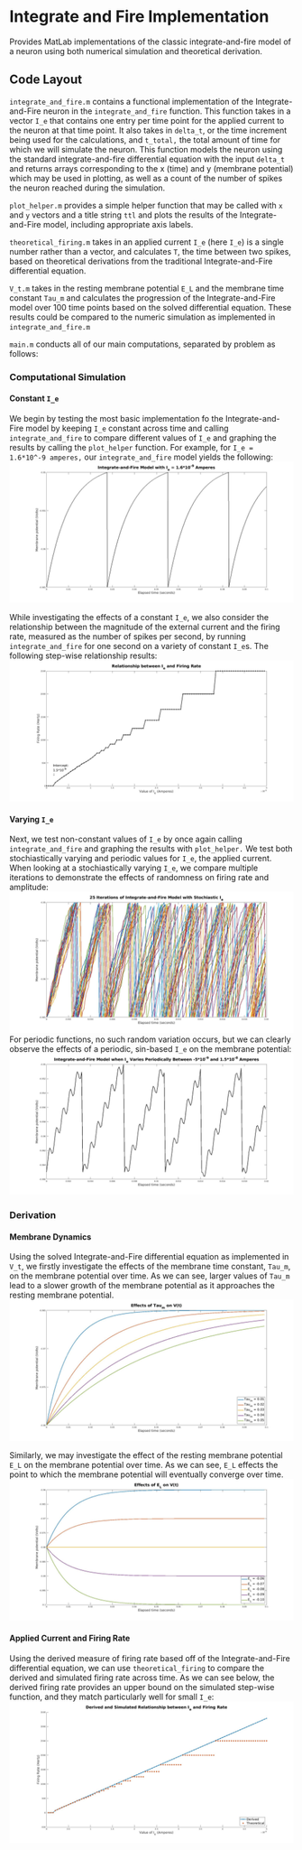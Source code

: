 # Integrate and Fire Implementation

Provides MatLab implementations of the classic integrate-and-fire model of a neuron 
using both numerical simulation and theoretical derivation. 

## Code Layout
`integrate_and_fire.m` contains a functional implementation of the Integrate-and-Fire neuron 
in the `integrate_and_fire` function. This function takes in a vector `I_e` that contains one 
entry per time point for the applied current to the neuron at that time point. It also takes in 
`delta_t`, or the time increment being used for the calculations, and `t_total,` the total amount 
of time for which we will simulate the neuron. This function models the neuron using the standard
integrate-and-fire differential equation with the input `delta_t` and returns arrays corresponding to the 
x (time) and y (membrane potential) which may be used in plotting, as well as a count of the number
of spikes the neuron reached during the simulation.

`plot_helper.m` provides a simple helper function that may be called with `x` and `y` vectors and a title 
string `ttl` and plots the results of the Integrate-and-Fire model, including appropriate axis labels. 

`theoretical_firing.m` takes in an applied current `I_e` (here `I_e`) is a single number rather
than a vector, and calculates `T`, the time between two spikes, based on theoretical derivations
from the traditional Integrate-and-Fire differential equation. 

`V_t.m` takes in the resting membrane potential `E_L` and the membrane time constant `Tau_m` 
and calculates the progression of the Integrate-and-Fire model over 100 time points based on the
solved differential equation. These results could be compared to the numeric simulation as implemented
in `integrate_and_fire.m`

`main.m` conducts all of our main computations, separated by problem as follows: 

### Computational Simulation
#### Constant `I_e`
We begin by testing the most basic implementation fo the Integrate-and-Fire model by keeping `I_e` constant
across time and calling `integrate_and_fire` to compare different values of `I_e` and graphing the results by
calling the `plot_helper` function. For example, for `I_e = 1.6*10^-9 amperes,` our `integrate_and_fire` model
yields the following:
![](figs/Q3pt2.jpg)

While investigating the effects of a constant `I_e`, we also consider the relationship between the magnitude of
the external current and the firing rate, measured as the number of spikes per second, by running `integrate_and_fire`
for one second on a variety of constant `I_e`s. The following step-wise relationship results: 
![](figs/Q4pt1.jpg)

#### Varying `I_e`
Next, we test non-constant values of `I_e` by once again calling `integrate_and_fire` and graphing the results
with `plot_helper.` We test both stochiastically varying and periodic values for `I_e`, the applied current. When
looking at a stochiastically varying `I_e`, we compare multiple iterations to demonstrate the effects of randomness 
on firing rate and amplitude: 
![](figs/Q5pt2.jpg)
For periodic functions, no such random variation occurs, but we can clearly observe the effects of a periodic,
sin-based `I_e` on the membrane potential: 
![](figs/Q5pt4.jpg)



### Derivation 
#### Membrane Dynamics
Using the solved Integrate-and-Fire differential equation as implemented in `V_t`, we firstly investigate the
effects of the membrane time constant, `Tau_m`, on the membrane potential over time. As we can see, larger values
of `Tau_m` lead to a slower growth of the membrane potential as it approaches the resting membrane potential. 
![](figs/Tau_m_effects.jpg)

Similarly, we may investigate the effect of the resting membrane potential `E_L` on the membrane potential over 
time. As we can see, `E_L` effects the point to which the membrane potential will eventually converge over time.
![](figs/E_L_effects.jpg)

#### Applied Current and Firing Rate
Using the derived measure of firing rate based off of the Integrate-and-Fire differential equation, we can use
`theoretical_firing` to compare the derived and simulated firing rate across time. As we can see below, the 
derived firing rate provides an upper bound on the simulated step-wise function, and they match particularly 
well for small `I_e`:
![](figs/Q7.jpg)


